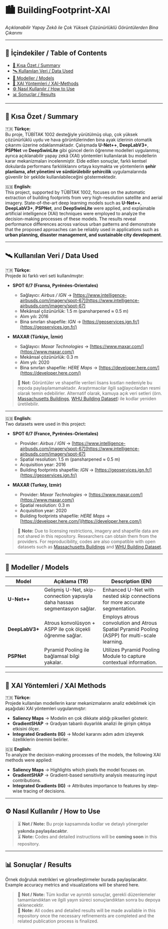# 🏙️ BuildingFootprint-XAI  
*Açıklanabilir Yapay Zekâ ile Çok Yüksek Çözünürlüklü Görüntülerden Bina Çıkarımı*  

---

## 📑 İçindekiler / Table of Contents  
- [🚀 Kısa Özet / Summary](#-kısa-özet--summary)   
- [🛰️ Kullanılan Veri / Data Used](#-kullanılan-veri--data-used)
- [🧠 Modeller / Models](#-modeller--models)
- [🔎 XAI Yöntemleri / XAI-Methods](#-xai-yöntemleri--xai-methods)
- [⚙️ Nasıl Kullanılır / How to Use](#-nasıl-kullanılır--how-to-use)
- [📊 Sonuçlar / Results](#-sonuçlar--results)


---

## 🚀 Kısa Özet / Summary  

🇹🇷 **Türkçe:**  
Bu proje, TÜBİTAK 1002 desteğiyle yürütülmüş olup, çok yüksek çözünürlüklü uydu ve hava görüntülerinden bina ayak izlerinin otomatik çıkarımı üzerine odaklanmaktadır. Çalışmada **U-Net++**, **DeepLabV3+**, **PSPNet** ve **DeepSwinLite** gibi güncel derin öğrenme modelleri uygulanmış; ayrıca açıklanabilir yapay zekâ (XAI) yöntemleri kullanılarak bu modellerin karar mekanizmaları incelenmiştir. Elde edilen sonuçlar, farklı kentsel dokularda performans farklılıklarını ortaya koymakta ve yöntemlerin **şehir planlama, afet yönetimi ve sürdürülebilir şehircilik** uygulamalarında güvenilir bir şekilde kullanılabileceğini göstermektedir.  

🇬🇧 **English:**  
This project, supported by TÜBİTAK 1002, focuses on the automatic extraction of building footprints from very high-resolution satellite and aerial imagery. State-of-the-art deep learning models such as **U-Net++**, **DeepLabV3+**, **PSPNet**, and **DeepSwinLite** were applied, and explainable artificial intelligence (XAI) techniques were employed to analyze the decision-making processes of these models. The results reveal performance differences across various urban patterns and demonstrate that the proposed approaches can be reliably used in applications such as **urban planning, disaster management, and sustainable city development**.  

---

## 🛰️ Kullanılan Veri / Data Used  

🇹🇷 **Türkçe:**  
Projede iki farklı veri seti kullanılmıştır:  

- **SPOT 6/7 (Fransa, Pyrénées-Orientales)**  
  - Sağlayıcı: *Airbus / IGN* → [https://www.intelligence-airbusds.com/imagery/spot-67](https://www.intelligence-airbusds.com/imagery/spot-67)  
  - Mekânsal çözünürlük: 1.5 m (pansharpened ≈ 0.5 m)  
  - Alım yılı: 2016  
  - Bina sınırları shapefile: *IGN* → [https://geoservices.ign.fr/](https://geoservices.ign.fr/)  

- **MAXAR (Türkiye, İzmir)**  
  - Sağlayıcı: *Maxar Technologies* → [https://www.maxar.com/](https://www.maxar.com/)  
  - Mekânsal çözünürlük: 0.3 m  
  - Alım yılı: 2020  
  - Bina sınırları shapefile: *HERE Maps* → [https://developer.here.com/](https://developer.here.com/)  

> 📌 **Not:** Görüntüler ve shapefile verileri lisans kısıtları nedeniyle bu repoda paylaşılamamaktadır. Araştırmacılar ilgili sağlayıcılardan resmi olarak temin edebilirler. Alternatif olarak, kamuya açık veri setleri (örn. [Massachusetts Buildings](https://www.cs.toronto.edu/~vmnih/data/), [WHU Building Dataset](http://gpcv.whu.edu.cn/data/)) ile kodlar yeniden üretilebilir.  

---

🇬🇧 **English:**  
Two datasets were used in this project:  

- **SPOT 6/7 (France, Pyrénées-Orientales)**  
  - Provider: *Airbus / IGN* → [https://www.intelligence-airbusds.com/imagery/spot-67](https://www.intelligence-airbusds.com/imagery/spot-67)  
  - Spatial resolution: 1.5 m (pansharpened ≈ 0.5 m)  
  - Acquisition year: 2016  
  - Building footprints shapefile: *IGN* → [https://geoservices.ign.fr/](https://geoservices.ign.fr/)  

- **MAXAR (Turkey, Izmir)**  
  - Provider: *Maxar Technologies* → [https://www.maxar.com/](https://www.maxar.com/)  
  - Spatial resolution: 0.3 m  
  - Acquisition year: 2020  
  - Building footprints shapefile: *HERE Maps* → [https://developer.here.com/](https://developer.here.com/)  

> 📌 **Note:** Due to licensing restrictions, imagery and shapefile data are not shared in this repository. Researchers can obtain them from the providers. For reproducibility, codes are also compatible with open datasets such as [Massachusetts Buildings](https://www.cs.toronto.edu/~vmnih/data/) and [WHU Building Dataset](http://gpcv.whu.edu.cn/data/).  


---

## 🧠 Modeller / Models  

| Model          | Açıklama (TR) | Description (EN) |
|----------------|---------------|------------------|
| **U-Net++**    | Gelişmiş U-Net, skip-connection yapısıyla daha hassas segmentasyon sağlar. | Enhanced U-Net with nested skip connections for more accurate segmentation. |
| **DeepLabV3+** | Atrous konvolüsyon + ASPP ile çok ölçekli öğrenme sağlar. | Employs atrous convolution and Atrous Spatial Pyramid Pooling (ASPP) for multi-scale learning. |
| **PSPNet**     | Pyramid Pooling ile bağlamsal bilgi yakalar. | Utilizes Pyramid Pooling Module to capture contextual information. |


---

## 🔎 XAI Yöntemleri / XAI Methods  

🇹🇷 **Türkçe:**  
Projede kullanılan modellerin karar mekanizmalarını analiz edebilmek için aşağıdaki XAI yöntemleri uygulanmıştır:  
- **Saliency Maps** → Modelin en çok dikkate aldığı pikselleri gösterir.  
- **GradientSHAP** → Gradyan tabanlı duyarlılık analizi ile girişin çıktıya etkisini ölçer.  
- **Integrated Gradients (IG)** → Model kararını adım adım izleyerek özelliklerin önemini belirler.  

🇬🇧 **English:**  
To analyze the decision-making processes of the models, the following XAI methods were applied:  
- **Saliency Maps** → Highlights which pixels the model focuses on.  
- **GradientSHAP** → Gradient-based sensitivity analysis measuring input contributions.  
- **Integrated Gradients (IG)** → Attributes importance to features by step-wise tracing of decisions.  

---

## ⚙️ Nasıl Kullanılır / How to Use  

> ⏳ **Not / Note:** Bu proje kapsamında kodlar ve detaylı yönergeler **yakında paylaşılacaktır**.  
> ⏳ **Note:** Codes and detailed instructions will be **coming soon** in this repository.  


---

## 📊 Sonuçlar / Results  

Örnek doğruluk metrikleri ve görselleştirmeler burada paylaşılacaktır.  
Example accuracy metrics and visualizations will be shared here.  

> 📌 **Not / Note:** Tüm kodlar ve ayrıntılı sonuçlar, gerekli düzenlemeler tamamlandıktan ve ilgili yayın süreci sonuçlandıktan sonra bu depoya eklenecektir.  
> 📌 **Note:** All codes and detailed results will be made available in this repository once the necessary refinements are completed and the related publication process is finalized.  
